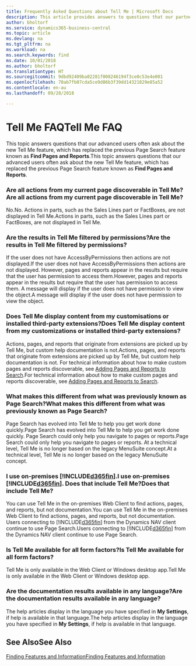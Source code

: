 ```yaml
---
title: Frequently Asked Questions about Tell Me | Microsoft Docs
description: This article provides answers to questions that our partners and customers often ask about Tell Me.
author: bholtorf
ms.service: dynamics365-business-central
ms.topic: article
ms.devlang: na
ms.tgt_pltfrm: na
ms.workload: na
ms.search.keywords: find
ms.date: 10/01/2018
ms.author: bholtorf
ms.translationtype: HT
ms.sourcegitcommit: 9dbd92409ba02281f008246194f3ce0c53e4e001
ms.openlocfilehash: 70ab7fb07cda5ce9d86b3f39dd14321829e85a52
ms.contentlocale: en-au
ms.lasthandoff: 09/28/2018

---
```

# <a name="tell-me-faq"></a><span data-ttu-id="50cb0-103">Tell Me FAQ</span><span class="sxs-lookup"><span data-stu-id="50cb0-103">Tell Me FAQ</span></span>
<span data-ttu-id="50cb0-104">This topic answers questions that our advanced users often ask about the new Tell Me feature, which has replaced the previous Page Search feature known as **Find Pages and Reports**.</span><span class="sxs-lookup"><span data-stu-id="50cb0-104">This topic answers questions that our advanced users often ask about the new Tell Me feature, which has replaced the previous Page Search feature known as **Find Pages and Reports**.</span></span>

### <a name="are-all-actions-from-my-current-page-discoverable-in-tell-me"></a><span data-ttu-id="50cb0-105">Are all actions from my current page discoverable in Tell Me?</span><span class="sxs-lookup"><span data-stu-id="50cb0-105">Are all actions from my current page discoverable in Tell Me?</span></span>
<span data-ttu-id="50cb0-106">No.</span><span class="sxs-lookup"><span data-stu-id="50cb0-106">No.</span></span> <span data-ttu-id="50cb0-107">Actions in parts, such as the Sales Lines part or FactBoxes, are not displayed in Tell Me.</span><span class="sxs-lookup"><span data-stu-id="50cb0-107">Actions in parts, such as the Sales Lines part or FactBoxes, are not displayed in Tell Me.</span></span>

### <a name="are-the-results-in-tell-me-filtered-by-permissions"></a><span data-ttu-id="50cb0-108">Are the results in Tell Me filtered by permissions?</span><span class="sxs-lookup"><span data-stu-id="50cb0-108">Are the results in Tell Me filtered by permissions?</span></span>
<span data-ttu-id="50cb0-109">If the user does not have AccessByPermissions then actions are not displayed.</span><span class="sxs-lookup"><span data-stu-id="50cb0-109">If the user does not have AccessByPermissions then actions are not displayed.</span></span> <span data-ttu-id="50cb0-110">However, pages and reports appear in the results but require that the user has permission to access them.</span><span class="sxs-lookup"><span data-stu-id="50cb0-110">However, pages and reports appear in the results but require that the user has permission to access them.</span></span> <span data-ttu-id="50cb0-111">A message will display if the user does not have permission to view the object.</span><span class="sxs-lookup"><span data-stu-id="50cb0-111">A message will display if the user does not have permission to view the object.</span></span>

### <a name="does-tell-me-display-content-from-my-customizations-or-installed-third-party-extensions"></a><span data-ttu-id="50cb0-112">Does Tell Me display content from my customisations or installed third-party extensions?</span><span class="sxs-lookup"><span data-stu-id="50cb0-112">Does Tell Me display content from my customizations or installed third-party extensions?</span></span>
<span data-ttu-id="50cb0-113">Actions, pages, and reports that originate from extensions are picked up by Tell Me, but custom help documentation is not.</span><span class="sxs-lookup"><span data-stu-id="50cb0-113">Actions, pages, and reports that originate from extensions are picked up by Tell Me, but custom help documentation is not.</span></span> <span data-ttu-id="50cb0-114">For technical information about how to make custom pages and reports discoverable, see [Adding Pages and Reports to Search](/dynamics365/business-central/dev-itpro/developer/devenv-al-menusuite-functionality).</span><span class="sxs-lookup"><span data-stu-id="50cb0-114">For technical information about how to make custom pages and reports discoverable, see [Adding Pages and Reports to Search](/dynamics365/business-central/dev-itpro/developer/devenv-al-menusuite-functionality).</span></span>

### <a name="what-makes-this-different-from-what-was-previously-known-as-page-search"></a><span data-ttu-id="50cb0-115">What makes this different from what was previously known as Page Search?</span><span class="sxs-lookup"><span data-stu-id="50cb0-115">What makes this different from what was previously known as Page Search?</span></span>
<span data-ttu-id="50cb0-116">Page Search has evolved into Tell Me to help you get work done quickly.</span><span class="sxs-lookup"><span data-stu-id="50cb0-116">Page Search has evolved into Tell Me to help you get work done quickly.</span></span> <span data-ttu-id="50cb0-117">Page Search could only help you navigate to pages or reports.</span><span class="sxs-lookup"><span data-stu-id="50cb0-117">Page Search could only help you navigate to pages or reports.</span></span> <span data-ttu-id="50cb0-118">At a technical level, Tell Me is no longer based on the legacy MenuSuite concept.</span><span class="sxs-lookup"><span data-stu-id="50cb0-118">At a technical level, Tell Me is no longer based on the legacy MenuSuite concept.</span></span>

### <a name="i-use-on-premises-included365finincludesd365finmdmd-does-that-include-tell-me"></a><span data-ttu-id="50cb0-119">I use on-premises [!INCLUDE[d365fin](includes/d365fin_md.md)].</span><span class="sxs-lookup"><span data-stu-id="50cb0-119">I use on-premises [!INCLUDE[d365fin](includes/d365fin_md.md)].</span></span> <span data-ttu-id="50cb0-120">Does that include Tell Me?</span><span class="sxs-lookup"><span data-stu-id="50cb0-120">Does that include Tell Me?</span></span>
<span data-ttu-id="50cb0-121">You can use Tell Me in the on-premises Web Client to find actions, pages, and reports, but not documentation.</span><span class="sxs-lookup"><span data-stu-id="50cb0-121">You can use Tell Me in the on-premises Web Client to find actions, pages, and reports, but not documentation.</span></span> <span data-ttu-id="50cb0-122">Users connecting to [!INCLUDE[d365fin](includes/d365fin_md.md)] from the Dynamics NAV client continue to use Page Search.</span><span class="sxs-lookup"><span data-stu-id="50cb0-122">Users connecting to [!INCLUDE[d365fin](includes/d365fin_md.md)] from the Dynamics NAV client continue to use Page Search.</span></span>

### <a name="is-tell-me-available-for-all-form-factors"></a><span data-ttu-id="50cb0-123">Is Tell Me available for all form factors?</span><span class="sxs-lookup"><span data-stu-id="50cb0-123">Is Tell Me available for all form factors?</span></span>
<span data-ttu-id="50cb0-124">Tell Me is only available in the Web Client or Windows desktop app.</span><span class="sxs-lookup"><span data-stu-id="50cb0-124">Tell Me is only available in the Web Client or Windows desktop app.</span></span>

### <a name="are-the-documentation-results-available-in-any-language"></a><span data-ttu-id="50cb0-125">Are the documentation results available in any language?</span><span class="sxs-lookup"><span data-stu-id="50cb0-125">Are the documentation results available in any language?</span></span>
<span data-ttu-id="50cb0-126">The help articles display in the language you have specified in **My Settings**, if help is available in that language.</span><span class="sxs-lookup"><span data-stu-id="50cb0-126">The help articles display in the language you have specified in **My Settings**, if help is available in that language.</span></span>

## <a name="see-also"></a><span data-ttu-id="50cb0-127">See Also</span><span class="sxs-lookup"><span data-stu-id="50cb0-127">See Also</span></span>  
[<span data-ttu-id="50cb0-128">Finding Features and Information</span><span class="sxs-lookup"><span data-stu-id="50cb0-128">Finding Features and Information</span></span>](ui-search.md)

